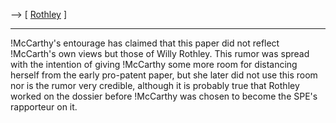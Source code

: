 \--\> \[ [ Rothley](WilliRothleyDe "wikilink") \]

------------------------------------------------------------------------

!McCarthy\'s entourage has claimed that this paper did not reflect
!McCarth\'s own views but those of Willy Rothley. This rumor was spread
with the intention of giving !McCarthy some more room for distancing
herself from the early pro-patent paper, but she later did not use this
room nor is the rumor very credible, although it is probably true that
Rothley worked on the dossier before !McCarthy was chosen to become the
SPE\'s rapporteur on it.
